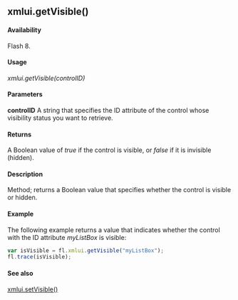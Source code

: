 ## xmlui.getVisible()

#### Availability

Flash 8.

#### Usage

*xmlui.getVisible(controlID)*

#### Parameters

**controlID** A string that specifies the ID attribute of the control whose visibility status you want to retrieve.

#### Returns

A Boolean value of *true* if the control is visible, or *false* if it is invisible (hidden).

#### Description

Method; returns a Boolean value that specifies whether the control is visible or hidden.

#### Example

The following example returns a value that indicates whether the control with the ID attribute *myListBox* is visible:

```javascript
var isVisible = fl.xmlui.getVisible("myListBox"); 
fl.trace(isVisible);

```
#### See also

[xmlui.setVisible()](../XMLUI_object/xmlui10.md)
